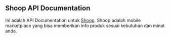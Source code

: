 ## Shoop API Documentation

Ini adalah API Documentation untuk [Shoop](http://www.getshoop.com/). Shoop adalah mobile marketplace yang bisa memberikan info produk sesuai kebutuhan dan minat anda.
